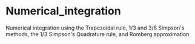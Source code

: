 # Numerical_integration
Numerical integration using the Trapezoidal rule, 1/3 and 3/8 Simpson's methods, the 1/3 Simpson's Quadrature rule, and Romberg approximation
